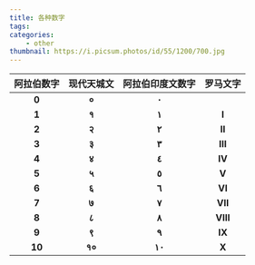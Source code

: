 ```yaml
---
title: 各种数字
tags:
categories:
    - other
thumbnail: https://i.picsum.photos/id/55/1200/700.jpg
---
```






| 阿拉伯数字 | 现代天城文 | 阿拉伯印度文数字 | 罗马文字
|:-----:| :---: | :---: | :---: |
| **0** | **०** | **٠‎** |   |
| **1** | **१** | **١‎** | **I‎** |
| **2** | **२** | **٢‎** | **I‎I‎‎** |
| **3** | **३** | **٣‎** | **I‎I‎I‎‎** |
| **4** | **४** | **٤‎‎** | **I‎V** |
| **5** | **५** | **٥‎** | **V** |
| **6** | **६** | **٦‎‎** | **VI‎** |
| **7** | **७** | **٧‎** | **VII** |
| **8** | **८** | **٨** | **VIII‎** |
| **9** | **९** | **٩‎‎** | **IX** |
| **10** | **१०** | **١٠‎‎‎** | **X** |


